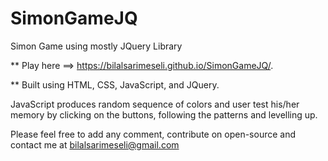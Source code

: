 # SimonGameJQ
Simon Game using mostly JQuery Library

** Play here ==> https://bilalsarimeseli.github.io/SimonGameJQ/.

** Built using HTML, CSS, JavaScript, and JQuery.

JavaScript produces random sequence of colors and user test his/her memory by clicking on the buttons, following the patterns and levelling up. 

Please feel free to add any comment, contribute on open-source and contact me at bilalsarimeseli@gmail.com



